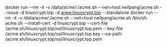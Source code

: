 docker run --rm -it -v /data/acme/:/acme.sh --net=host neilpang/acme.sh  --issue -d linuxcrypt.top -d www.linuxcrypt.top --standalone
docker run --rm -it -v /data/acme/:/acme.sh --net=host neilpang/acme.sh /bin/sh
acme.sh --install-cert -d linuxcrypt.top --cert-file /acme.sh/linuxcrypt.top/ssl/linuxcrypt.top.pem --key-file /acme.sh/linuxcrypt.top/ssl/linuxcrypt.top.key --ca-path /acme.sh/linuxcrypt.top/ssl/linuxcrypt.top.pem
